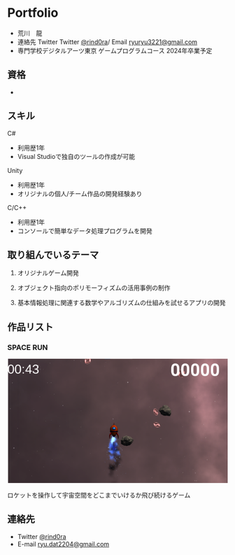 # Portfolio

- 荒川　龍
- 連絡先 Twitter Twitter [@rind0ra](https://twitter.com/rind0ra)/ Email [ryuryu3221@gmail.com](mailto:ryuryu3221@gmail.com)
- 専門学校デジタルアーツ東京 ゲームプログラムコース 2024年卒業予定

## 資格
-

## スキル
C#
 - 利用歴1年
  - Visual Studioで独自のツールの作成が可能

Unity
 - 利用歴1年
  - オリジナルの個人/チーム作品の開発経験あり

C/C++
 - 利用歴1年
  - コンソールで簡単なデータ処理プログラムを開発

## 取り組んでいるテーマ
1. オリジナルゲーム開発
1. オブジェクト指向のポリモーフィズムの活用事例の制作
  
4. 基本情報処理に関連する数学やアルゴリズムの仕組みを試せるアプリの開発

## 作品リスト

### SPACE RUN

![スクリーンショット](img01.png)

ロケットを操作して宇宙空間をどこまでいけるか飛び続けるゲーム



## 連絡先
- Twitter [@rind0ra](https://twitter.com/rind0ra)
- E-mail [ryu.dat2204@gmail.com](mailto:ryu.dat2204@gmail.com)